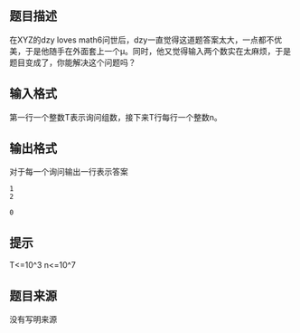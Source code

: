 


## 题目描述
在XYZ的dzy loves math6问世后，dzy一直觉得这道题答案太大，一点都不优美，于是他随手在外面套上一个μ。同时，他又觉得输入两个数实在太麻烦，于是题目变成了，你能解决这个问题吗？
## 输入格式
第一行一个整数T表示询问组数，接下来T行每行一个整数n。
## 输出格式
对于每一个询问输出一行表示答案

```input1
1
2

```

```output1
0
```

## 提示
T<=10^3 n<=10^7
## 题目来源
没有写明来源


